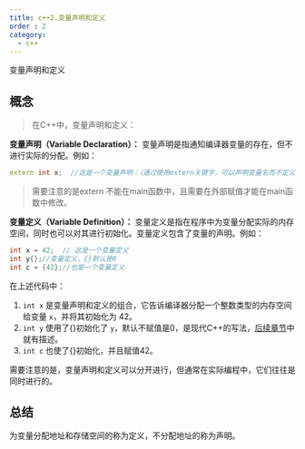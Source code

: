 ```yaml
---
title: c++2.变量声明和定义
order : 2
category:
  - c++
---
```


<ChatMessage avatar="../../../assets/emoji/blzt.png" :avatarWidth="40">
变量声明和定义
</ChatMessage>

## 概念

>在C++中，变量声明和定义：

**变量声明（Variable Declaration）：** 变量声明是指通知编译器变量的存在，但不进行实际的分配。例如：

```cpp
extern int x;  //这是一个变量声明：（通过使用extern关键字，可以声明变量名而不定义它）
  ```
>需要注意的是extern 不能在main函数中，且需要在外部赋值才能在main函数中修改。

**变量定义（Variable Definition）：** 变量定义是指在程序中为变量分配实际的内存空间，同时也可以对其进行初始化。变量定义包含了变量的声明。例如：

```cpp
int x = 42;  // 这是一个变量定义
int y{};//变量定义，{}默认是0
int c = {42};//也是一个变量定义
```

在上述代码中：
1. `int x` 是变量声明和定义的组合，它告诉编译器分配一个整数类型的内存空间给变量 `x`，并将其初始化为 42。
2.  `int y` 使用了{}初始化了 `y`，默认不赋值是0，是现代C++的写法，[后续章节](./3-function%20brace%20initialization.html)中就有描述。
3.  `int c` 也使了{}初始化，并且赋值42。

<ChatMessage avatar="../../../assets/emoji/dsyj.png" :avatarWidth="40" alignLeft>
需要注意的是，变量声明和定义可以分开进行，但通常在实际编程中，它们往往是同时进行的。
</ChatMessage>

## 总结
为变量分配地址和存储空间的称为定义，不分配地址的称为声明。


